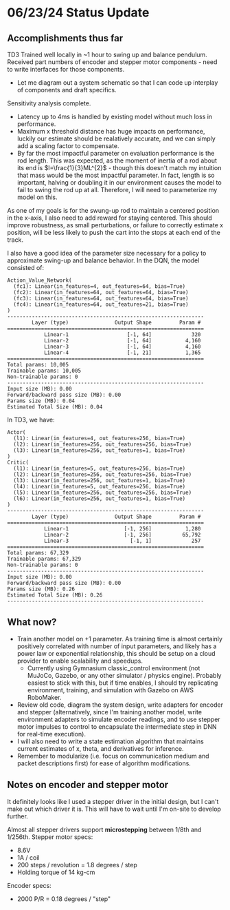 # 06/23/24 Status Update

## Accomplishments thus far

TD3 Trained well locally in ~1 hour to swing up and balance pendulum.
Received part numbers of encoder and stepper motor components - need to write interfaces for those components.
 - Let me diagram out a system schematic so that I can code up interplay of components and draft specifics.

Sensitivity analysis complete.
 - Latency up to 4ms is handled by existing model without much loss in performance.
 - Maximum x threshold distance has huge impacts on performance, luckily our estimate should be realatively accurate, and we can simply add a scaling factor to compensate.
 - By far the most impactful parameter on evaluation performance is the rod length. This was expected, as the moment of inertia of a rod about its end is $I=\frac{1}{3}ML^{2}$ - though this doesn't match my intuition that mass would be the most impactful parameter. In fact, length is so important, halving or doubling it in our environment causes the model to fail to swing the rod up at all. Therefore, I will need to parameterize my model on this.

As one of my goals is for the swung-up rod to maintain a centered position in the x-axis, I also need to add reward for staying centered. This should improve robustness, as small perturbations, or failure to correctly estimate x position, will be less likely to push the cart into the stops at each end of the track.

I also have a good idea of the parameter size necessary for a policy to approximate swing-up and balance behavior. In the DQN, the model consisted of:
```
Action_Value_Network(
  (fc1): Linear(in_features=4, out_features=64, bias=True)
  (fc2): Linear(in_features=64, out_features=64, bias=True)
  (fc3): Linear(in_features=64, out_features=64, bias=True)
  (fc4): Linear(in_features=64, out_features=21, bias=True)
)
----------------------------------------------------------------
        Layer (type)               Output Shape         Param #
================================================================
            Linear-1                   [-1, 64]             320
            Linear-2                   [-1, 64]           4,160
            Linear-3                   [-1, 64]           4,160
            Linear-4                   [-1, 21]           1,365
================================================================
Total params: 10,005
Trainable params: 10,005
Non-trainable params: 0
----------------------------------------------------------------
Input size (MB): 0.00
Forward/backward pass size (MB): 0.00
Params size (MB): 0.04
Estimated Total Size (MB): 0.04
```

In TD3, we have:
```
Actor(
  (l1): Linear(in_features=4, out_features=256, bias=True)
  (l2): Linear(in_features=256, out_features=256, bias=True)
  (l3): Linear(in_features=256, out_features=1, bias=True)
)
Critic(
  (l1): Linear(in_features=5, out_features=256, bias=True)
  (l2): Linear(in_features=256, out_features=256, bias=True)
  (l3): Linear(in_features=256, out_features=1, bias=True)
  (l4): Linear(in_features=5, out_features=256, bias=True)
  (l5): Linear(in_features=256, out_features=256, bias=True)
  (l6): Linear(in_features=256, out_features=1, bias=True)
)
----------------------------------------------------------------
        Layer (type)               Output Shape         Param #
================================================================
            Linear-1                  [-1, 256]           1,280
            Linear-2                  [-1, 256]          65,792
            Linear-3                    [-1, 1]             257
================================================================
Total params: 67,329
Trainable params: 67,329
Non-trainable params: 0
----------------------------------------------------------------
Input size (MB): 0.00
Forward/backward pass size (MB): 0.00
Params size (MB): 0.26
Estimated Total Size (MB): 0.26
----------------------------------------------------------------
```

## What now?

 - Train another model on +1 parameter. As training time is almost certainly positively correlated with number of input parameters, and likely has a power law or exponential relationship, this should be setup on a cloud provider to enable scalability and speedups.
   - Currently using Gymnasium classic_control environment (not MuJoCo, Gazebo, or any other simulator / physics engine). Probably easiest to stick with this, but if time enables, I should try replicating environment, training, and simulation with Gazebo on AWS RoboMaker.
 - Review old code, diagram the system design, write adapters for encoder and stepper (alternatively, since I'm training another model, write environment adapters to simulate encoder readings, and to use stepper motor impulses to control to encapsulate the intermediate step in DNN for real-time execution).
 - I will also need to write a state estimation algorithm that maintains current estimates of x, theta, and derivatives for inference.
 - Remember to modularize (i.e. focus on communication medium and packet descriptions first) for ease of algorithm modifications.

## Notes on encoder and stepper motor

It definitely looks like I used a stepper driver in the initial design, but I can't make out which driver it is. This will have to wait until I'm on-site to develop further.

Almost all stepper drivers support **microstepping** between 1/8th and 1/256th.
Stepper motor specs:
 - 8.6V
 - 1A / coil
 - 200 steps / revolution = 1.8 degrees / step
 - Holding torque of 14 kg-cm

Encoder specs:
 - 2000 P/R = 0.18 degrees / "step"
